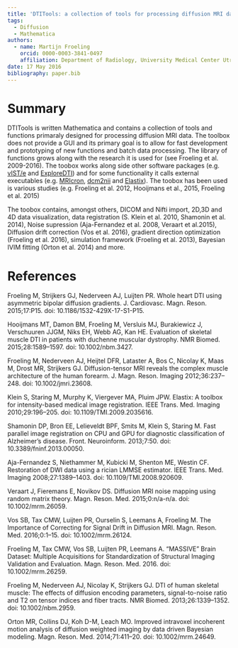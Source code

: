 ```yaml
---
title: 'DTITools: a collection of tools for processing diffusion MRI data.'
tags:
  - Diffusion
  - Mathematica
authors:
  - name: Martijn Froeling
    orcid: 0000-0003-3841-0497
    affiliation: Department of Radiology, University Medical Center Utrecht, Utrecht, The Netherlands
date: 17 May 2016
bibliography: paper.bib
---
```


# Summary
DTITools is written Mathematica and contains a collection of tools and functions primaraly designed for processing diffusion MRI data. The toolbox does not provide a GUI and its primary goal is to allow for fast development and prototyping of new functions and batch data processing. The library of functions grows along with the research it is used for (see Froeling et al. 2009-2016). The toobox works along side other software packages (e.g. [vIST/e](http://bmia.bmt.tue.nl/software/viste/) and [ExploreDTI](http://www.exploredti.com/)) and for some functionality it calls external executables (e.g. [MRIcron](https://www.nitrc.org/projects/mricron/), [dcm2nii](https://www.nitrc.org/projects/dcm2nii/) and [Elastix](http://elastix.isi.uu.nl/)). The toobox has been used is various studies (e.g. Froeling et al. 2012, Hooijmans et al., 2015, Froeling et al. 2015)

The toobox contains, amongst others, DICOM and Nifti import, 2D,3D and 4D data visualization, data registration (S. Klein et al. 2010, Shamonin et al. 2014), Noise supression (Aja-Fernandez et al. 2008, Veraart et al.2015), Diffusion drift correction (Vos et al. 2016), gradient direction optimization (Froeling et al. 2016), simulation framework (Froeling et al. 2013), Bayesian IVIM fitting (Orton et al. 2014) and more.


# References

Froeling M, Strijkers GJ, Nederveen AJ, Luijten PR. Whole heart DTI using asymmetric bipolar diffusion gradients. J. Cardiovasc. Magn. Reson. 2015;17:P15. doi: 10.1186/1532-429X-17-S1-P15.

Hooijmans MT, Damon BM, Froeling M, Versluis MJ, Burakiewicz J, Verschuuren JJGM, Niks EH, Webb AG, Kan HE. Evaluation of skeletal muscle DTI in patients with duchenne muscular dystrophy. NMR Biomed. 2015;28:1589–1597. doi: 10.1002/nbm.3427.

Froeling M, Nederveen AJ, Heijtel DFR, Lataster A, Bos C, Nicolay K, Maas M, Drost MR, Strijkers GJ. Diffusion-tensor MRI reveals the complex muscle architecture of the human forearm. J. Magn. Reson. Imaging 2012;36:237–248. doi: 10.1002/jmri.23608.

Klein S, Staring M, Murphy K, Viergever MA, Pluim JPW. Elastix: A toolbox for intensity-based medical image registration. IEEE Trans. Med. Imaging 2010;29:196–205. doi: 10.1109/TMI.2009.2035616.

Shamonin DP, Bron EE, Lelieveldt BPF, Smits M, Klein S, Staring M. Fast parallel image registration on CPU and GPU for diagnostic classification of Alzheimer’s disease. Front. Neuroinform. 2013;7:50. doi: 10.3389/fninf.2013.00050.

Aja-Fernandez S, Niethammer M, Kubicki M, Shenton ME, Westin CF. Restoration of DWI data using a rician LMMSE estimator. IEEE Trans. Med. Imaging 2008;27:1389–1403. doi: 10.1109/TMI.2008.920609.

Veraart J, Fieremans E, Novikov DS. Diffusion MRI noise mapping using random matrix theory. Magn. Reson. Med. 2015;0:n/a-n/a. doi: 10.1002/mrm.26059.

Vos SB, Tax CMW, Luijten PR, Ourselin S, Leemans A, Froeling M. The Importance of Correcting for Signal Drift in Diffusion MRI. Magn. Reson. Med. 2016;0:1–15. doi: 10.1002/mrm.26124.

Froeling M, Tax CMW, Vos SB, Luijten PR, Leemans A. “MASSIVE” Brain Dataset: Multiple Acquisitions for Standardization of Structural Imaging Validation and Evaluation. Magn. Reson. Med. 2016. doi: 10.1002/mrm.26259.

Froeling M, Nederveen AJ, Nicolay K, Strijkers GJ. DTI of human skeletal muscle: The effects of diffusion encoding parameters, signal-to-noise ratio and T2 on tensor indices and fiber tracts. NMR Biomed. 2013;26:1339–1352. doi: 10.1002/nbm.2959.

Orton MR, Collins DJ, Koh D-M, Leach MO. Improved intravoxel incoherent motion analysis of diffusion weighted imaging by data driven Bayesian modeling. Magn. Reson. Med. 2014;71:411–20. doi: 10.1002/mrm.24649.
